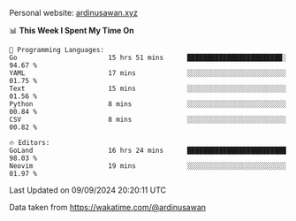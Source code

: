 Personal website: [ardinusawan.xyz](https://ardinusawan.xyz)

<!--START_SECTION:waka-->
📊 **This Week I Spent My Time On** 

```text
💬 Programming Languages: 
Go                       15 hrs 51 mins      ████████████████████████░   94.67 % 
YAML                     17 mins             ░░░░░░░░░░░░░░░░░░░░░░░░░   01.75 % 
Text                     15 mins             ░░░░░░░░░░░░░░░░░░░░░░░░░   01.56 % 
Python                   8 mins              ░░░░░░░░░░░░░░░░░░░░░░░░░   00.84 % 
CSV                      8 mins              ░░░░░░░░░░░░░░░░░░░░░░░░░   00.82 % 

🔥 Editors: 
GoLand                   16 hrs 24 mins      █████████████████████████   98.03 % 
Neovim                   19 mins             ░░░░░░░░░░░░░░░░░░░░░░░░░   01.97 % 
```


 Last Updated on 09/09/2024 20:20:11 UTC
<!--END_SECTION:waka-->
Data taken from https://wakatime.com/@ardinusawan
